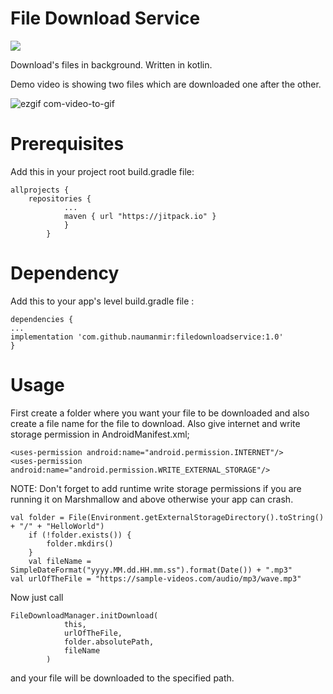 # File Download Service

[![](https://jitpack.io/v/naumanmir/filedownloadservice.svg)](https://jitpack.io/#naumanmir/filedownloadservice)

Download's files in background.
Written in kotlin.

Demo video is showing two files which are downloaded one after the other.

![ezgif com-video-to-gif](https://user-images.githubusercontent.com/29778659/58005671-9b2a4a80-7aff-11e9-8579-f1ab466b2e5e.gif)


# Prerequisites

Add this in your project root build.gradle file:

	allprojects {
		repositories {
				...
				maven { url "https://jitpack.io" }
				}
			}

# Dependency

Add this to your app's level build.gradle file :

	dependencies {
	...
	implementation 'com.github.naumanmir:filedownloadservice:1.0'
	}

# Usage

First create a folder where you want your file to be downloaded and also create a file name for the file to download.
Also give internet and write storage permission in AndroidManifest.xml;

	<uses-permission android:name="android.permission.INTERNET"/>
    <uses-permission android:name="android.permission.WRITE_EXTERNAL_STORAGE"/>

NOTE: Don't forget to add runtime write storage permissions if you are running it on Marshmallow and above otherwise your app can crash.

	val folder = File(Environment.getExternalStorageDirectory().toString() + "/" + "HelloWorld")
        if (!folder.exists()) {
            folder.mkdirs()
        }
        val fileName = SimpleDateFormat("yyyy.MM.dd.HH.mm.ss").format(Date()) + ".mp3"
	val urlOfTheFile = "https://sample-videos.com/audio/mp3/wave.mp3"

Now just call
	
	FileDownloadManager.initDownload(
                this,
                urlOfTheFile,
                folder.absolutePath,
                fileName
            )

and your file will be downloaded to the specified path.

